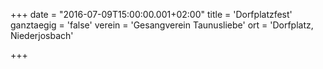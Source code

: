 +++
date = "2016-07-09T15:00:00.001+02:00"
title = 'Dorfplatzfest'
ganztaegig = 'false'
verein = 'Gesangverein Taunusliebe'
ort = 'Dorfplatz, Niederjosbach'

+++

      